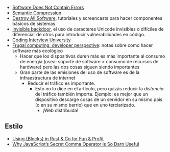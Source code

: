 - [Software Does Not Contain Errors](https://tuukkapensala.com/files/software_does_not_contain_errors.txt)
- [Semantic Compression](https://caseymuratori.com/blog_0015)
- [Destroy All Software](https://www.destroyallsoftware.com/screencasts), tutoriales y screencasts para hacer componentes básicos de sistemas.
- [Invisible backdoor](https://certitude.consulting/blog/en/invisible-backdoor/), el uso de caracteres Unicode invisibles o difíciles de diferenciar de otros para introducir vulnerabilidades en código.
- [Coding Interview University](https://github.com/jwasham/coding-interview-university)
- [Frugal computing: developer perspective](https://wimvanderbauwhede.github.io/articles/frugal-computing-developer/): notas sobre como hacer software más ecológico
  - Hacer que los dispositivos duren más es más importante al consumo de energía (osea: soporte de software > consumo de recursos de hardware) pero las dos cosas siguen siendo importantes
  - Gran parte de las emisiones del uso de software es de la infraestructura de internet
    - Reducir el tráfico es importante.
      - Esto no lo dice en el artículo, pero quizás reducir la _distancia_ del tráfico también importa. Ejemplo: es mejor que un dispositivo descarge cosas de un servidor en su mismo país (o en su mismo barrio) que en uno terciarizado.
        - ¡Web distribuida!

## Estilo

- [Using {Blocks} in Rust & Go for Fun & Profit](https://taylor.town/code-blocks)
- [Why JavaScript’s Secret Comma Operator is So Darn Useful](https://taylor.town/js-comma-operator)
